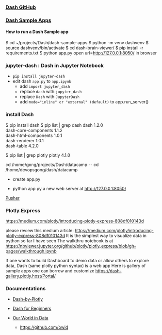 ### [Dash GitHub](https://github.com/plotly/dash)

### [Dash Sample Apps](https://github.com/plotly/dash-sample-apps)


#### How to run a Dash Sample app
$ cd ~/projects/Dash/dash-sample-apps
$ python -m venv dashvenv
$ source dashvenv/bin/activate
$ cd dash-brain-viewer/
$ pip install -r requirements.txt 
$ python app.py
open url=http://127.0.0.1:8050/ in browser



###  jupyter-dash : Dash in Jupyter Notebook
- `pip install jupyter-dash`
- edit dash `app.py` to `app.ipynb`
    - add `import jupyter_dash`
    - replace `dash` with `jupyter_dash`
    - replace `Dash` with `JupyterDash`
    - add `mode="inline" or "external" (default)` to app.run_server()


### install Dash
$ pip install dash
$ pip list | grep dash
dash                               1.2.0    
dash-core-components               1.1.2    
dash-html-components               1.0.1    
dash-renderer                      1.0.1    
dash-table                         4.2.0   

$ pip list | grep plotly
plotly                             4.1.0    


cd /home/gong/projects/Dash/datacamp
-- cd /home/devopsgong/dash/datacamp

* create app.py

* python app.py
 a new web server at http://127.0.0.1:8050/

 [Pusher](https://pusher.com/tutorials/live-dashboard-python)


### Plotly.Express

https://medium.com/plotly/introducing-plotly-express-808df010143d

please review this medium article:
https://medium.com/plotly/introducing-plotly-express-808df010143d
It is the simplest way to visualize data in python so far I have seen
The walkthru notebook is at https://nbviewer.jupyter.org/github/plotly/plotly_express/blob/gh-pages/walkthrough.ipynb

If one wants to build Dashboard to demo data or allow others to explore data,
Dash (same plotly python syntax) is a web app
Here is gallery of sample apps one can borrow and customize
https://dash-gallery.plotly.host/Portal/


### Documentations

- [Dash-by-Plotly](https://github.com/Coding-with-Adam/Dash-by-Plotly)

- [Dash for Beginners](https://www.datacamp.com/community/tutorials/learn-build-dash-python)

- [Our World in Data](https://ourworldindata.org/)
    - https://github.com/owid



